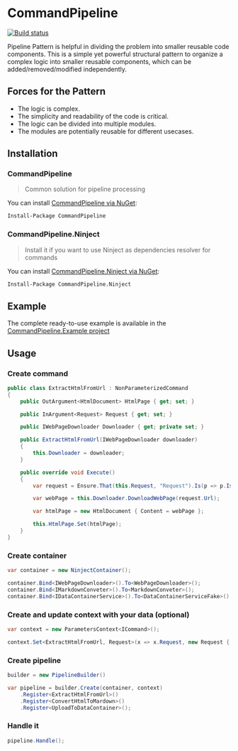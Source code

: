 # CommandPipeline
[![Build status](https://ci.appveyor.com/api/projects/status/hc04m6q1des9c1sh?svg=true)](https://ci.appveyor.com/project/forcewake/commandpipeline)

Pipeline Pattern is helpful in dividing the problem into smaller reusable code components. This is a simple yet powerful structural pattern to organize a complex logic into smaller reusable components, which can be added/removed/modified independently.

## Forces for the Pattern

* The logic is complex.
* The simplicity and readability of the code is critical.
* The logic can be divided into multiple modules.
* The modules are potentially reusable for different usecases.

## Installation

### CommandPipeline

> Common solution for pipeline processing

You can install [CommandPipeline via NuGet](https://www.nuget.org/packages/CommandPipeline):

```sh
Install-Package CommandPipeline
```

### CommandPipeline.Ninject

> Install it if you want to use Ninject as dependencies resolver for commands

You can install [CommandPipeline.Ninject via NuGet](https://www.nuget.org/packages/CommandPipeline.Ninject):

```sh
Install-Package CommandPipeline.Ninject
```

## Example

The complete ready-to-use example is available in the [CommandPipeline.Example project](src/CommandPipeline.Example)

## Usage

### Create command
```cs
public class ExtractHtmlFromUrl : NonParameterizedCommand
{
    public OutArgument<HtmlDocument> HtmlPage { get; set; }

    public InArgument<Request> Request { get; set; }

    public IWebPageDownloader Downloader { get; private set; }

    public ExtractHtmlFromUrl(IWebPageDownloader downloader)
    {
        this.Downloader = downloader;
    }

    public override void Execute()
    {
        var request = Ensure.That(this.Request, "Request").Is(p => p.IsNotNull());

        var webPage = this.Downloader.DownloadWebPage(request.Url);

        var htmlPage = new HtmlDocument { Content = webPage };

        this.HtmlPage.Set(htmlPage);
    }
}
```

### Create container
```cs
var container = new NinjectContainer();

container.Bind<IWebPageDownloader>().To<WebPageDownloader>();
container.Bind<IMarkdownConveter>().To<MarkdownConveter>();
container.Bind<IDataContainerService>().To<DataContainerServiceFake>();
```

### Create and update context with your data (optional)
```cs
var context = new ParametersContext<ICommand>();

context.Set<ExtractHtmlFromUrl, Request>(x => x.Request, new Request { Url = link });
```

### Create pipeline
```cs
builder = new PipelineBuilder()

var pipeline = builder.Create(container, context)
    .Register<ExtractHtmlFromUrl>()
    .Register<ConvertHtmlToMardown>()
    .Register<UploadToDataContainer>();
```

### Handle it
```cs
pipeline.Handle();
```
